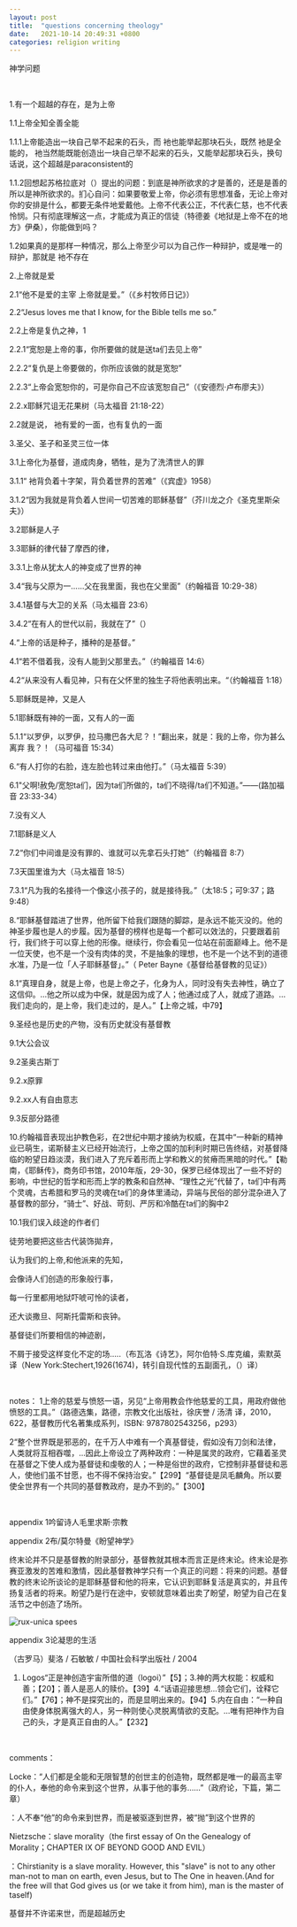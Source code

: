 ```yaml
---
layout: post
title:  "questions concerning theology"
date:   2021-10-14 20:49:31 +0800
categories: religion writing
---
```


神学问题

<br/>

1.有一个超越的存在，是为上帝

1.1上帝全知全善全能

1.1.1上帝能造出一块自己举不起来的石头，而 衪也能举起那块石头，既然 衪是全能的， 衪当然能既能创造出一块自己举不起来的石头，又能举起那块石头，换句话说，这个超越是paraconsistent的

1.1.2回想起苏格拉底对（）提出的问题：到底是神所欲求的才是善的，还是是善的所以是神所欲求的。扪心自问：如果要敬爱上帝，你必须有思想准备，无论上帝对你的安排是什么，都要无条件地爱戴他。上帝不代表公正，不代表仁慈，也不代表怜悯。只有彻底理解这一点，才能成为真正的信徒（特德姜《地狱是上帝不在的地方》伊桑），你能做到吗？

1.2如果真的是那样一种情况，那么上帝至少可以为自己作一种辩护，或是唯一的辩护，那就是 衪不存在

2.上帝就是爱

2.1“他不是爱的主宰 上帝就是爱。”（《乡村牧师日记》）

2.2“Jesus loves me that I know, for the Bible tells me so.”

2.2上帝是复仇之神，1

2.2.1“宽恕是上帝的事，你所要做的就是送ta们去见上帝”

2.2.2“复仇是上帝要做的，你所应该做的就是宽恕”

2.2.3“上帝会宽恕你的，可是你自己不应该宽恕自己”（《安德烈·卢布廖夫》）

2.2.x耶稣咒诅无花果树（马太福音 21:18-22）

2.2就是说， 衪有爱的一面，也有复仇的一面

3.圣父、圣子和圣灵三位一体

3.1上帝化为基督，道成肉身，牺牲，是为了洗清世人的罪

3.1.1“ 衪背负着十字架，背负着世界的苦难”（《宾虚》1958）

3.1.2“因为我就是背负着人世间一切苦难的耶稣基督”（芥川龙之介《圣克里斯朵夫》）

3.2耶稣是人子

3.3耶稣的律代替了摩西的律，

3.3.1上帝从犹太人的神变成了世界的神

3.4“我与父原为一……父在我里面，我也在父里面”（约翰福音 10:29-38）

3.4.1基督与大卫的关系（马太福音 23:6）

3.4.2“在有人的世代以前，我就在了”（）

4.“上帝的话是种子，播种的是基督。”

4.1“若不借着我，没有人能到父那里去。”（约翰福音 14:6）

4.2“从来没有人看见神，只有在父怀里的独生子将他表明出来。“（约翰福音 1:18）

5.耶稣既是神，又是人

5.1耶稣既有神的一面，又有人的一面

5.1.1“以罗伊，以罗伊，拉马撒巴各大尼？！”翻出来，就是：我的上帝，你为甚么离弃 我？！（马可福音 15:34）

6.“有人打你的右脸，连左脸也转过来由他打。”（马太福音 5:39）

6.1"父啊!赦免/宽恕ta们，因为ta们所做的，ta们不晓得/ta们不知道。”——(路加福音 23:33-34）

7.没有义人

7.1耶稣是义人

7.2“你们中间谁是没有罪的、谁就可以先拿石头打她”（约翰福音 8:7）

7.3天国里谁为大（马太福音 18:5）

7.3.1“凡为我的名接待一个像这小孩子的，就是接待我。”（太18:5；可9:37；路9:48）

8.“耶稣基督踏进了世界，他所留下给我们跟随的脚踪，是永远不能灭没的。他的神圣步履也是人的步履。因为基督的榜样也是每一个都可以效法的，只要跟着前行，我们终于可以穿上他的形像。继续行，你会看见一位站在前面巅峰上。他不是一位天使，也不是一个没有肉体的灵，不是抽象的理想，也不是一个达不到的道德水准，乃是一位「人子耶稣基督」。”（ Peter Bayne《基督给基督教的见证》）

8.1“真理自身，就是上帝，也是上帝之子，化身为人，同时没有失去神性，确立了这信仰。…他之所以成为中保，就是因为成了人；他通过成了人，就成了道路。…我们走向的，是上帝，我们走过的，是人。”【上帝之城，中79】

9.圣经也是历史的产物，没有历史就没有基督教

9.1大公会议

9.2圣奥古斯丁

9.2.x原罪

9.2.xx人有自由意志

9.3反部分路德

10.约翰福音表现出护教色彩，在2世纪中期才接纳为权威，在其中“一种新的精神业已萌生，诺斯替主义已经开始流行，上帝之国的加利利时期已告终结，对基督降临的盼望日趋淡漠，我们进入了充斥着形而上学和教义的贫瘠而黑暗的时代。”【勒南，《耶稣传》，商务印书馆，2010年版，29-30，保罗已经体现出了一些不好的影响，中世纪的哲学和形而上学的教条和自然神、“理性之光”代替了，ta们中有两个灵魂，古希腊和罗马的灵魂在ta们的身体里涌动，异端与民俗的部分混杂进入了基督教的部分，“骑士”、好战、苛刻、严厉和冷酷在ta们的胸中2

10.1我们误入歧途的作者们

徒劳地要把这些古代装饰拋弃，

认为我们的上帝,和他派来的先知，

会像诗人们创造的形象般行事，

每一行里都用地狱吓唬可怜的读者，

还大谈撒旦、阿斯托雷斯和丧钟。

基督徒们所要相信的神迹剧，

不屑于接受这样变化不定的场.....（布瓦洛《诗艺》，阿尔伯特·S.库克编，索默英译（New York:Stechert,1926(1674)，转引自现代性的五副面孔，（）译）

<br/>

notes：
1上帝的慈爱与愤怒一语，另见“上帝用教会作他慈爱的工具，用政府做他愤怒的工具。”（路德选集，路德，宗教文化出版社，徐庆誉 / 汤清 译，2010，622，基督教历代名著集成系列，ISBN: 9787802543256，p293）

2“整个世界既是邪恶的，在千万人中难有一个真基督徒，假如没有刀剑和法律，人类就将互相吞噬，...因此上帝设立了两种政府：一种是属灵的政府，它藉着圣灵在基督之下使人成为基督徒和虔敬的人；一种是俗世的政府，它控制非基督徒和恶人，使他们虽不甘愿，也不得不保持治安。”【299】“基督徒是凤毛麟角。所以要使全世界有一个共同的基督教政府，是办不到的。”【300】

<br/>

appendix 1吟留诗人毛里求斯·宗教

appendix 2布/莫尔特曼《盼望神学》

终末论并不只是基督教的附录部分，基督教就其根本而言正是终末论。终末论是弥赛亚激发的苦难和激情，因此基督教神学只有一个真正的问题：将来的问题。基督教的终末论所谈论的是耶稣基督和他的将来，它认识到耶稣复活是真实的，并且传扬复活者的将来。盼望乃是行在途中，安顿就意味着出卖了盼望，盼望为自己在复活节之中创造了场所。

![rux-unica spees](https://github.com/FinalFantasy27/FinalFantasy27/blob/main/images/Crux-unica%20spees%EF%BC%88%E5%8D%81%E5%AD%97%E6%9E%B6%E6%98%AF%E5%A4%A7%E5%9C%B0%E7%9A%84%E5%B8%8C%E6%9C%9B%EF%BC%9A%E8%8E%AB%E5%B0%94%E7%89%B9%E6%9B%BC%E7%9A%84%E5%8D%81%E5%AD%97%E6%9E%B6%E2%80%94%E2%80%94%E5%B8%8C%E6%9C%9B%E7%A5%9E%E5%AD%A6%EF%BC%8C%E5%88%98%E5%B0%8F%E6%9E%AB%EF%BC%89.jpg?raw=true)

appendix 3论凝思的生活

（古罗马）斐洛 / 石敏敏 / 中国社会科学出版社 / 2004 

1. Logos“正是神创造宇宙所借的道（logoi）”【5】；3.神的两大权能：权威和善；【20】；善人是恶人的赎价。【39】4.“话语迎接思想...领会它们，诠释它们。”【76】；神不是探究出的，而是显明出来的。【94】5.内在自由：“一种自由使身体脱离强大的人，另一种则使心灵脱离情欲的支配。...唯有把神作为自己的头，才是真正自由的人。”【232】

<br/>

comments：

Locke：“人们都是全能和无限智慧的创世主的创造物，既然都是唯一的最高主宰的仆人，奉他的命令来到这个世界，从事于他的事务……”（政府论，下篇，第二章）

：人不奉“他”的命令来到世界，而是被驱逐到世界，被“抛”到这个世界的

Nietzsche：slave morality（the first essay of On the Genealogy of Morality；CHAPTER IX OF BEYOND GOOD AND EVIL）

：Chirstianity is a slave morality. However, this "slave" is not to any other man-not to man on earth, even Jesus, but to The One in heaven.(And for the free will that God gives us (or we take it from him), man is the master of taself)

基督并不许诺来世，而是超越历史


